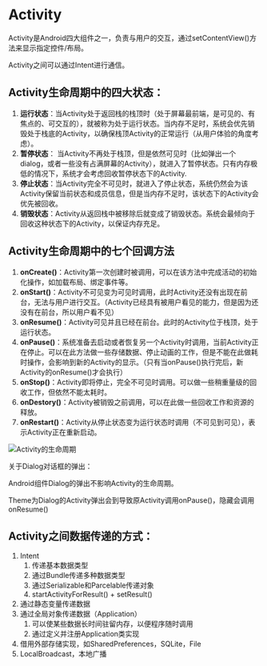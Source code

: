 # Activity

Activity是Android四大组件之一，负责与用户的交互，通过setContentView()方法来显示指定控件/布局。

Activity之间可以通过Intent进行通信。

## Activity生命周期中的四大状态：

1. **运行状态**：当Activity处于返回栈的栈顶时（处于屏幕最前端，是可见的、有焦点的、可交互的），就被称为处于运行状态。当内存不足时，系统会优先销毁处于栈底的Activity，以确保栈顶Activity的正常运行（从用户体验的角度考虑）。
2. **暂停状态**： 当Activity不再处于栈顶，但是依然可见时（比如弹出一个dialog，或者一些没有占满屏幕的Activity），就进入了暂停状态。只有内存极低的情况下，系统才会考虑回收暂停状态下的Activity.
3. **停止状态**：当Activity完全不可见时，就进入了停止状态，系统仍然会为该Activity保留当前状态和成员信息，但是当内存不足时，该状态下的Activity会优先被回收。
4. **销毁状态**：Activity从返回栈中被移除后就变成了销毁状态。系统会最倾向于回收这种状态下的Activity，以保证内存充足。

## Activity生命周期中的七个回调方法

1. **onCreate()**：Activity第一次创建时被调用，可以在该方法中完成活动的初始化操作，如加载布局、绑定事件等。
2. **onStart()**：Activity不可见变为可见时调用，此时Activity还没有出现在前台，无法与用户进行交互。（Activity已经具有被用户看见的能力，但是因为还没有在前台，所以用户看不见）
3. **onResume()**：Activity可见并且已经在前台。此时的Activity位于栈顶，处于运行状态。
4. **onPause()**：系统准备去启动或者恢复另一个Activity时调用，当前Activity正在停止。可以在此方法做一些存储数据、停止动画的工作，但是不能在此做耗时操作，会影响到新的Activity的显示。（只有当onPause()执行完后，新Activity的onResume()才会执行）
5. **onStop()**：Activity即将停止，完全不可见时调用。可以做一些稍重量级的回收工作，但依然不能太耗时。
6. **onDestory()**：Activity被销毁之前调用，可以在此做一些回收工作和资源的释放。
7. **onRestart()**：Activity从停止状态变为运行状态时调用（不可见到可见），表示Activity正在重新启动。

![Activity的生命周期](D:\桌面\Activity的生命周期.png)



关于Dialog对话框的弹出：

Android组件Dialog的弹出不影响Activity的生命周期。

Theme为Dialog的Activity弹出会到导致原Activity调用onPause()，隐藏会调用onResume()



## Activity之间数据传递的方式：

1. Intent
   1. 传递基本数据类型
   2. 通过Bundle传递多种数据类型
   3. 通过Serializable和Parcelable传递对象
   4. startActivityForResult() + setResult()
2. 通过静态变量传递数据
3. 通过全局对象传递数据（Application）
   1. 可以使某些数据长时间驻留内存，以便程序随时调用
   2. 通过定义并注册Application类实现
4. 借用外部存储实现，如SharedPreferences，SQLite，File
5. LocalBroadcast，本地广播